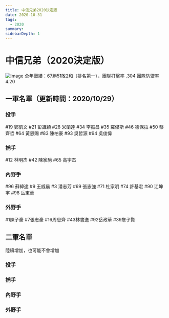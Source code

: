 ```yaml
---
title: 中信兄弟2020決定版
date: 2020-10-31
tags:
  - 2020
summary: 
sidebarDepth: 1
---
```

# 中信兄弟（2020決定版）
![image](https://i.imgur.com/rkRikzh.jpg)
全年戰績：67勝51敗2和（排名第一），團隊打擊率 .304 團隊防禦率 4.20

## 一軍名單（更新時間：2020/10/29）
### 投手
#19 鄭凱文
#21 彭識穎
#28 米蘭達
#34 李振昌
#35 羅傑斯
#46 德保拉
#50 蔡齊哲
#64 黃恩賜
#83 陳柏豪
#93 吳哲源
#94 吳俊偉

### 捕手
#12 林明杰
#42 陳家駒
#65 高宇杰

### 內野手
#96 蘇緯達
#9 王威晨
#3 潘志芳
#69 張志強
#71 杜家明
#74 許基宏 
#90 江坤宇
#98 岳東華
### 外野手
#1陳子豪
#7張志豪
#16周思齊
#43林書逸
#92岳政華
#39詹子賢

## 二軍名單
陸續增加，也可能不會增加
### 投手
### 捕手
### 內野手
### 外野手